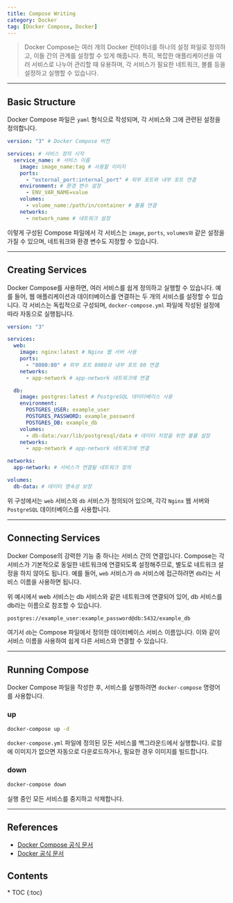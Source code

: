```yaml
---
title: Compose Writing
category: Docker
tag: [Docker Compose, Docker]
---
```


> Docker Compose는 여러 개의 Docker 컨테이너를 하나의 설정 파일로 정의하고, 이들 간의 관계를 설정할 수 있게 해줍니다. 특히, 복잡한 애플리케이션을 여러 서비스로 나누어 관리할 때 유용하며, 각 서비스가 필요한 네트워크, 볼륨 등을 설정하고 실행할 수 있습니다.

---

## Basic Structure

Docker Compose 파일은 `yaml` 형식으로 작성되며, 각 서비스와 그에 관련된 설정을 정의합니다.

```yaml
version: "3" # Docker Compose 버전

services: # 서비스 정의 시작
  service_name: # 서비스 이름
    image: image_name:tag # 사용할 이미지
    ports:
      - "external_port:internal_port" # 외부 포트와 내부 포트 연결
    environment: # 환경 변수 설정
      - ENV_VAR_NAME=value
    volumes:
      - volume_name:/path/in/container # 볼륨 연결
    networks:
      - network_name # 네트워크 설정
```

이렇게 구성된 Compose 파일에서 각 서비스는 `image`, `ports`, `volumes와` 같은 설정을 가질 수 있으며, 네트워크와 환경 변수도 지정할 수 있습니다.

---

## Creating Services

Docker Compose를 사용하면, 여러 서비스를 쉽게 정의하고 실행할 수 있습니다.
예를 들어, 웹 애플리케이션과 데이터베이스를 연결하는 두 개의 서비스를 설정할 수 있습니다. 각 서비스는 독립적으로 구성되며, `docker-compose.yml` 파일에 작성된 설정에 따라 자동으로 실행됩니다.

```yaml
version: "3"

services:
  web:
    image: nginx:latest # Nginx 웹 서버 사용
    ports:
      - "8080:80" # 외부 포트 8080과 내부 포트 80 연결
    networks:
      - app-network # app-network 네트워크에 연결

  db:
    image: postgres:latest # PostgreSQL 데이터베이스 사용
    environment:
      POSTGRES_USER: example_user
      POSTGRES_PASSWORD: example_password
      POSTGRES_DB: example_db
    volumes:
      - db-data:/var/lib/postgresql/data # 데이터 저장을 위한 볼륨 설정
    networks:
      - app-network # app-network 네트워크에 연결

networks:
  app-network: # 서비스가 연결될 네트워크 정의

volumes:
  db-data: # 데이터 영속성 보장
```

위 구성에서는 `web` 서비스와 `db` 서비스가 정의되어 있으며, 각각 `Nginx` 웹 서버와 `PostgreSQL` 데이터베이스를 사용합니다.

---

## Connecting Services

Docker Compose의 강력한 기능 중 하나는 서비스 간의 연결입니다. Compose는 각 서비스가 기본적으로 동일한 네트워크에 연결되도록 설정해주므로, 별도로 네트워크 설정을 하지 않아도 됩니다. 예를 들어, `web` 서비스가 `db` 서비스에 접근하려면 `db`라는 서비스 이름을 사용하면 됩니다.

위 예시에서 web 서비스는 db 서비스와 같은 네트워크에 연결되어 있어, db 서비스를 db라는 이름으로 참조할 수 있습니다.

```bash
postgres://example_user:example_password@db:5432/example_db
```

여기서 `db`는 Compose 파일에서 정의한 데이터베이스 서비스 이름입니다. 이와 같이 서비스 이름을 사용하여 쉽게 다른 서비스와 연결할 수 있습니다.

---

## Running Compose

Docker Compose 파일을 작성한 후, 서비스를 실행하려면 `docker-compose` 명령어를 사용합니다.

### up

```bash
docker-compose up -d
```

`docker-compose.yml` 파일에 정의된 모든 서비스를 백그라운드에서 실행합니다. 로컬에 이미지가 없으면 자동으로 다운로드하거나, 필요한 경우 이미지를 빌드합니다.

### down

```bash
docker-compose down
```

실행 중인 모든 서비스를 중지하고 삭제합니다.

---

## References

- [Docker Compose 공식 문서](https://docs.docker.com/compose/)
- [Docker 공식 문서](https://docs.docker.com/)

<nav class="post-toc" markdown="1">
  <h2>Contents</h2>
* TOC
{:toc}
</nav>

